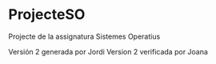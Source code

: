 # ProjecteSO
Projecte de la assignatura Sistemes Operatius

Versión 2 generada por Jordi
Version 2 verificada por Joana
